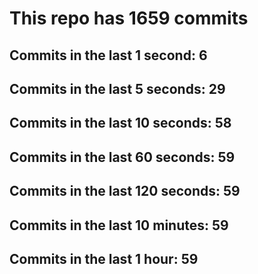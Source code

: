 # This repo has 1659 commits

## Commits in the last 1 second: 6
## Commits in the last 5 seconds: 29
## Commits in the last 10 seconds: 58
## Commits in the last 60 seconds: 59
## Commits in the last 120 seconds: 59
## Commits in the last 10 minutes: 59
## Commits in the last 1 hour: 59
